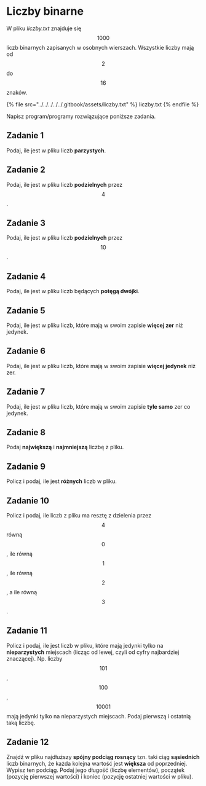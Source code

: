 # Liczby binarne

W pliku *liczby.txt* znajduje się $$1000$$ liczb binarnych zapisanych w osobnych wierszach. Wszystkie liczby mają od $$2$$ do $$16$$ znaków.

{% file src="../../../../../.gitbook/assets/liczby.txt" %}
liczby.txt
{% endfile %}

Napisz program/programy rozwiązujące poniższe zadania.

## Zadanie 1

Podaj, ile jest w pliku liczb **parzystych**.

## Zadanie 2

Podaj, ile jest w pliku liczb **podzielnych** przez $$4$$.

## Zadanie 3

Podaj, ile jest w pliku liczb **podzielnych** przez $$10$$.

## Zadanie 4

Podaj, ile jest w pliku liczb będących **potęgą dwójki**.

## Zadanie 5

Podaj, ile jest w pliku liczb, które mają w swoim zapisie **więcej zer** niż jedynek.

## Zadanie 6

Podaj, ile jest w pliku liczb, które mają w swoim zapisie **więcej jedynek** niż zer.

## Zadanie 7

Podaj, ile jest w pliku liczb, które mają w swoim zapisie **tyle samo** zer co jedynek.

## Zadanie 8

Podaj **największą** i **najmniejszą** liczbę z pliku.

## Zadanie 9

Policz i podaj, ile jest **różnych** liczb w pliku.

## Zadanie 10

Policz i podaj, ile liczb z pliku ma resztę z dzielenia przez $$4$$ równą $$0$$, ile równą $$1$$, ile równą $$2$$, a ile równą $$3$$.

## Zadanie 11

Policz i podaj, ile jest liczb w pliku, które mają jedynki tylko na **nieparzystych** miejscach (licząc od lewej, czyli od cyfry najbardziej znaczącej). Np. liczby $$101$$, $$100$$, $$10001$$ mają jedynki tylko na nieparzystych miejscach. Podaj pierwszą i ostatnią taką liczbę.

## Zadanie 12

Znajdź w pliku najdłuższy **spójny podciąg rosnący** tzn. taki ciąg **sąsiednich** liczb binarnych, że każda kolejna wartość jest **większa** od poprzedniej. Wypisz ten podciąg. Podaj jego długość (liczbę elementów), początek (pozycję pierwszej wartości) i koniec (pozycję ostatniej wartości w pliku).
